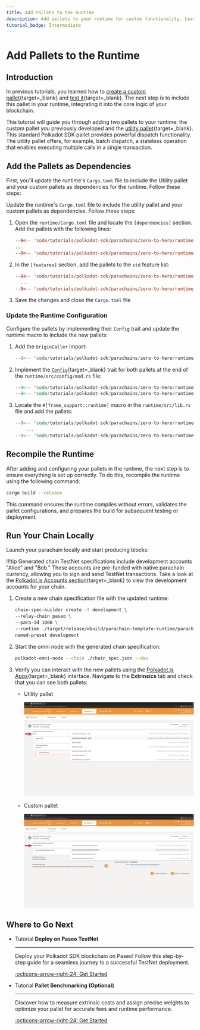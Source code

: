 ```yaml
---
title: Add Pallets to the Runtime
description: Add pallets to your runtime for custom functionality. Learn to configure and integrate pallets in Polkadot SDK-based blockchains.
tutorial_badge: Intermediate
---
```


# Add Pallets to the Runtime

## Introduction

In previous tutorials, you learned how to [create a custom pallet](/tutorials/polkadot-sdk/parachains/zero-to-hero/build-custom-pallet/){target=\_blank} and [test it](/tutorials/polkadot-sdk/parachains/zero-to-hero/pallet-unit-testing/){target=\_blank}. The next step is to include this pallet in your runtime, integrating it into the core logic of your blockchain.

This tutorial will guide you through adding two pallets to your runtime: the custom pallet you previously developed and the [utility pallet](https://paritytech.github.io/polkadot-sdk/master/pallet_utility/index.html){target=\_blank}. This standard Polkadot SDK pallet provides powerful dispatch functionality. The utility pallet offers, for example, batch dispatch, a stateless operation that enables executing multiple calls in a single transaction.

## Add the Pallets as Dependencies

First, you'll update the runtime's `Cargo.toml` file to include the Utility pallet and your custom pallets as dependencies for the runtime. Follow these steps:

Update the runtime's `Cargo.toml` file to include the utility pallet and your custom pallets as dependencies. Follow these steps:

1. Open the `runtime/Cargo.toml` file and locate the `[dependencies]` section. Add the pallets with the following lines:

    ```toml hl_lines="3-4" title="Cargo.toml"
    --8<-- 'code/tutorials/polkadot-sdk/parachains/zero-to-hero/runtime/Cargo.toml:19:19'
    ...
    --8<-- 'code/tutorials/polkadot-sdk/parachains/zero-to-hero/runtime/Cargo.toml:74:75'
    ```

2. In the `[features]` section, add the pallets to the `std` feature list:

    ```toml hl_lines="5-6" title="Cargo.toml"
    --8<-- 'code/tutorials/polkadot-sdk/parachains/zero-to-hero/runtime/Cargo.toml:77:79'
      ...
    --8<-- 'code/tutorials/polkadot-sdk/parachains/zero-to-hero/runtime/Cargo.toml:132:134'
    ```

3. Save the changes and close the `Cargo.toml` file

### Update the Runtime Configuration

Configure the pallets by implementing their `Config` trait and update the runtime macro to include the new pallets:

1. Add the `OriginCaller` import:

    ```rust
    --8<-- 'code/tutorials/polkadot-sdk/parachains/zero-to-hero/runtime/src/configs/mod.rs:56:56'
    ```

2. Implement the [`Config`](https://paritytech.github.io/polkadot-sdk/master/pallet_utility/pallet/trait.Config.html){target=\_blank} trait for both pallets at the end of the `runtime/src/config/mod.rs` file:

    ```rust title="mod.rs"
    --8<-- 'code/tutorials/polkadot-sdk/parachains/zero-to-hero/runtime/src/configs/mod.rs:314:330'
    --8<-- 'code/tutorials/polkadot-sdk/parachains/zero-to-hero/runtime/src/configs/mod.rs:332:332'
    ```

3. Locate the `#[frame_support::runtime]` macro in the `runtime/src/lib.rs` file and add the pallets:

    ```rust hl_lines="5-9" title="lib.rs"
    --8<-- 'code/tutorials/polkadot-sdk/parachains/zero-to-hero/runtime/src/lib.rs:253:255'
        ...
    --8<-- 'code/tutorials/polkadot-sdk/parachains/zero-to-hero/runtime/src/lib.rs:315:320'
    ```

## Recompile the Runtime

After adding and configuring your pallets in the runtime, the next step is to ensure everything is set up correctly. To do this, recompile the runtime using the following command:

```bash
cargo build --release
```

This command ensures the runtime compiles without errors, validates the pallet configurations, and prepares the build for subsequent testing or deployment.

## Run Your Chain Locally

Launch your parachain locally and start producing blocks:

!!!tip
    Generated chain TestNet specifications include development accounts "Alice" and "Bob." These accounts are pre-funded with native parachain currency, allowing you to sign and send TestNet transactions. Take a look at the [Polkadot.js Accounts section](https://polkadot.js.org/apps/#/accounts){target=\_blank} to view the development accounts for your chain.

1. Create a new chain specification file with the updated runtime:

    ```bash
    chain-spec-builder create -t development \
    --relay-chain paseo \
    --para-id 1000 \
    --runtime ./target/release/wbuild/parachain-template-runtime/parachain_template_runtime.compact.compressed.wasm \
    named-preset development
    ```

2. Start the omni node with the generated chain specification:

    ```bash
    polkadot-omni-node --chain ./chain_spec.json --dev
    ```

3. Verify you can interact with the new pallets using the [Polkadot.js Apps](https://polkadot.js.org/apps/?rpc=ws%3A%2F%2F127.0.0.1%3A9944#/extrinsics){target=\_blank} interface. Navigate to the **Extrinsics** tab and check that you can see both pallets:
    - Utility pallet

        ![](/images/tutorials/polkadot-sdk/parachains/zero-to-hero/add-pallets-to-runtime/add-pallets-to-runtime-1.webp)
    

    - Custom pallet

        ![](/images/tutorials/polkadot-sdk/parachains/zero-to-hero/add-pallets-to-runtime/add-pallets-to-runtime-2.webp)

## Where to Go Next

<div class="grid cards" markdown>

-   <span class="badge tutorial">Tutorial</span> __Deploy on Paseo TestNet__

    ---

    Deploy your Polkadot SDK blockchain on Paseo! Follow this step-by-step guide for a seamless journey to a successful TestNet deployment.

    [:octicons-arrow-right-24: Get Started](/tutorials/polkadot-sdk/parachains/zero-to-hero/deploy-to-testnet/)

-   <span class="badge tutorial">Tutorial</span> __Pallet Benchmarking (Optional)__

    ---

    Discover how to measure extrinsic costs and assign precise weights to optimize your pallet for accurate fees and runtime performance.

    [:octicons-arrow-right-24: Get Started](/tutorials/polkadot-sdk/parachains/zero-to-hero/pallet-benchmarking/)

</div>
